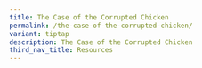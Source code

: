 ```yaml
---
title: The Case of the Corrupted Chicken
permalink: /the-case-of-the-corrupted-chicken/
variant: tiptap
description: The Case of the Corrupted Chicken
third_nav_title: Resources
---
```

